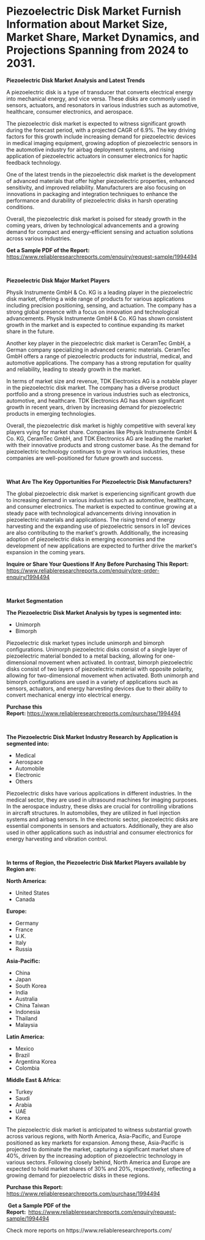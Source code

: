 <p><h1>Piezoelectric Disk Market Furnish Information about Market Size, Market Share, Market Dynamics, and Projections Spanning from 2024 to 2031.</h1></p><p><strong>Piezoelectric Disk Market Analysis and Latest Trends</strong></p>
<p><p>A piezoelectric disk is a type of transducer that converts electrical energy into mechanical energy, and vice versa. These disks are commonly used in sensors, actuators, and resonators in various industries such as automotive, healthcare, consumer electronics, and aerospace.</p><p>The piezoelectric disk market is expected to witness significant growth during the forecast period, with a projected CAGR of 6.9%. The key driving factors for this growth include increasing demand for piezoelectric devices in medical imaging equipment, growing adoption of piezoelectric sensors in the automotive industry for airbag deployment systems, and rising application of piezoelectric actuators in consumer electronics for haptic feedback technology.</p><p>One of the latest trends in the piezoelectric disk market is the development of advanced materials that offer higher piezoelectric properties, enhanced sensitivity, and improved reliability. Manufacturers are also focusing on innovations in packaging and integration techniques to enhance the performance and durability of piezoelectric disks in harsh operating conditions.</p><p>Overall, the piezoelectric disk market is poised for steady growth in the coming years, driven by technological advancements and a growing demand for compact and energy-efficient sensing and actuation solutions across various industries.</p></p>
<p><strong>Get a Sample PDF of the Report:&nbsp;</strong> <a href="https://www.reliableresearchreports.com/enquiry/request-sample/1994494">https://www.reliableresearchreports.com/enquiry/request-sample/1994494</a></p>
<p>&nbsp;</p>
<p><strong>Piezoelectric Disk Major Market Players</strong></p>
<p><p>Physik Instrumente GmbH & Co. KG is a leading player in the piezoelectric disk market, offering a wide range of products for various applications including precision positioning, sensing, and actuation. The company has a strong global presence with a focus on innovation and technological advancements. Physik Instrumente GmbH & Co. KG has shown consistent growth in the market and is expected to continue expanding its market share in the future.</p><p>Another key player in the piezoelectric disk market is CeramTec GmbH, a German company specializing in advanced ceramic materials. CeramTec GmbH offers a range of piezoelectric products for industrial, medical, and automotive applications. The company has a strong reputation for quality and reliability, leading to steady growth in the market.</p><p>In terms of market size and revenue, TDK Electronics AG is a notable player in the piezoelectric disk market. The company has a diverse product portfolio and a strong presence in various industries such as electronics, automotive, and healthcare. TDK Electronics AG has shown significant growth in recent years, driven by increasing demand for piezoelectric products in emerging technologies.</p><p>Overall, the piezoelectric disk market is highly competitive with several key players vying for market share. Companies like Physik Instrumente GmbH & Co. KG, CeramTec GmbH, and TDK Electronics AG are leading the market with their innovative products and strong customer base. As the demand for piezoelectric technology continues to grow in various industries, these companies are well-positioned for future growth and success.</p></p>
<p>&nbsp;</p>
<p><strong>What Are The Key Opportunities For Piezoelectric Disk Manufacturers?</strong></p>
<p><p>The global piezoelectric disk market is experiencing significant growth due to increasing demand in various industries such as automotive, healthcare, and consumer electronics. The market is expected to continue growing at a steady pace with technological advancements driving innovation in piezoelectric materials and applications. The rising trend of energy harvesting and the expanding use of piezoelectric sensors in IoT devices are also contributing to the market's growth. Additionally, the increasing adoption of piezoelectric disks in emerging economies and the development of new applications are expected to further drive the market's expansion in the coming years.</p></p>
<p><strong>Inquire or Share Your Questions If Any Before Purchasing This Report:</strong> <a href="https://www.reliableresearchreports.com/enquiry/pre-order-enquiry/1994494">https://www.reliableresearchreports.com/enquiry/pre-order-enquiry/1994494</a></p>
<p>&nbsp;</p>
<p><strong>Market Segmentation</strong></p>
<p><strong>The Piezoelectric Disk Market Analysis by types is segmented into:</strong></p>
<p><ul><li>Unimorph</li><li>Bimorph</li></ul></p>
<p><p>Piezoelectric disk market types include unimorph and bimorph configurations. Unimorph piezoelectric disks consist of a single layer of piezoelectric material bonded to a metal backing, allowing for one-dimensional movement when activated. In contrast, bimorph piezoelectric disks consist of two layers of piezoelectric material with opposite polarity, allowing for two-dimensional movement when activated. Both unimorph and bimorph configurations are used in a variety of applications such as sensors, actuators, and energy harvesting devices due to their ability to convert mechanical energy into electrical energy.</p></p>
<p><strong>Purchase this Report:&nbsp;</strong><a href="https://www.reliableresearchreports.com/purchase/1994494">https://www.reliableresearchreports.com/purchase/1994494</a></p>
<p>&nbsp;</p>
<p><strong>The Piezoelectric Disk Market Industry Research by Application is segmented into:</strong></p>
<p><ul><li>Medical</li><li>Aerospace</li><li>Automobile</li><li>Electronic</li><li>Others</li></ul></p>
<p><p>Piezoelectric disks have various applications in different industries. In the medical sector, they are used in ultrasound machines for imaging purposes. In the aerospace industry, these disks are crucial for controlling vibrations in aircraft structures. In automobiles, they are utilized in fuel injection systems and airbag sensors. In the electronic sector, piezoelectric disks are essential components in sensors and actuators. Additionally, they are also used in other applications such as industrial and consumer electronics for energy harvesting and vibration control.</p></p>
<p>&nbsp;</p>
<p><strong>In terms of Region, the Piezoelectric Disk Market Players available by Region are:</strong></p>
<p>
    <p> <strong> North America: </strong>
        <ul>
            <li>United States</li>
            <li>Canada</li>
        </ul>
        </p> 
    <p> <strong> Europe: </strong>
        <ul>
            <li>Germany</li>
            <li>France</li>
            <li>U.K.</li>
            <li>Italy</li>
            <li>Russia</li>
        </ul>
        </p> 
    <p> <strong> Asia-Pacific: </strong>
        <ul>
            <li>China</li>
            <li>Japan</li>
            <li>South Korea</li>
            <li>India</li>
            <li>Australia</li>
            <li>China Taiwan</li>
            <li>Indonesia</li>
            <li>Thailand</li>
            <li>Malaysia</li>
        </ul>
        </p> 
    <p> <strong> Latin America: </strong>
        <ul>
            <li>Mexico</li>
            <li>Brazil</li>
            <li>Argentina Korea</li>
            <li>Colombia</li>
        </ul>
        </p> 
    <p> <strong> Middle East & Africa: </strong>
        <ul>
            <li>Turkey</li>
            <li>Saudi</li>
            <li>Arabia</li>
            <li>UAE</li>
            <li>Korea</li>
        </ul>
    </p>
    </p>
<p><p>The piezoelectric disk market is anticipated to witness substantial growth across various regions, with North America, Asia-Pacific, and Europe positioned as key markets for expansion. Among these, Asia-Pacific is projected to dominate the market, capturing a significant market share of 40%, driven by the increasing adoption of piezoelectric technology in various sectors. Following closely behind, North America and Europe are expected to hold market shares of 30% and 20%, respectively, reflecting a growing demand for piezoelectric disks in these regions.</p></p>
<p><strong>Purchase this Report: </strong><a href="https://www.reliableresearchreports.com/purchase/1994494">https://www.reliableresearchreports.com/purchase/1994494</a></p>
<p>&nbsp;<strong>Get a Sample PDF of the Report:&nbsp;&nbsp;</strong><a href="https://www.reliableresearchreports.com/enquiry/request-sample/1994494">https://www.reliableresearchreports.com/enquiry/request-sample/1994494</a></p>
<p><strong></strong></p>
<p>Check more reports on https://www.reliableresearchreports.com/</p>